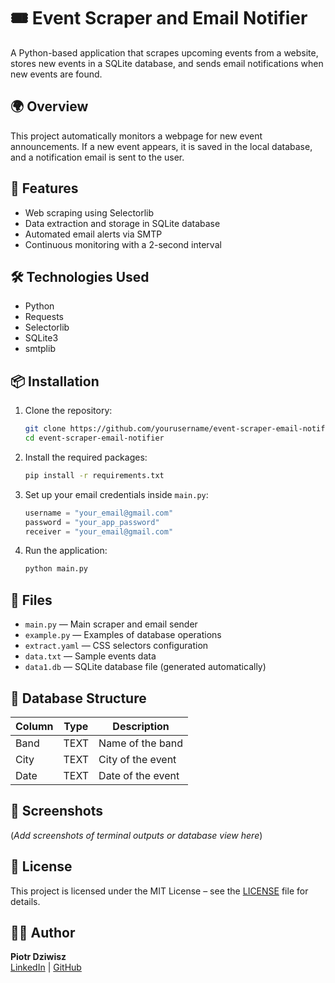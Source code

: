 # 🎟️ Event Scraper and Email Notifier

A Python-based application that scrapes upcoming events from a website, stores new events in a SQLite database, and sends email notifications when new events are found.

## 🌍 Overview

This project automatically monitors a webpage for new event announcements. If a new event appears, it is saved in the local database, and a notification email is sent to the user.

## 🚀 Features

- Web scraping using Selectorlib
- Data extraction and storage in SQLite database
- Automated email alerts via SMTP
- Continuous monitoring with a 2-second interval

## 🛠️ Technologies Used

- Python
- Requests
- Selectorlib
- SQLite3
- smtplib

## 📦 Installation

1. Clone the repository:

   ```bash
   git clone https://github.com/yourusername/event-scraper-email-notifier.git
   cd event-scraper-email-notifier
   ```

2. Install the required packages:

   ```bash
   pip install -r requirements.txt
   ```

3. Set up your email credentials inside `main.py`:

   ```python
   username = "your_email@gmail.com"
   password = "your_app_password"
   receiver = "your_email@gmail.com"
   ```

4. Run the application:

   ```bash
   python main.py
   ```

## 📄 Files

- `main.py` — Main scraper and email sender
- `example.py` — Examples of database operations
- `extract.yaml` — CSS selectors configuration
- `data.txt` — Sample events data
- `data1.db` — SQLite database file (generated automatically)

## 📁 Database Structure

| Column  | Type    | Description         |
|---------|---------|---------------------|
| Band    | TEXT    | Name of the band     |
| City    | TEXT    | City of the event    |
| Date    | TEXT    | Date of the event    |

## 📸 Screenshots

(*Add screenshots of terminal outputs or database view here*)

## 📄 License

This project is licensed under the MIT License – see the [LICENSE](LICENSE) file for details.

## 🙋‍♂️ Author

**Piotr Dziwisz**  
[LinkedIn](https://www.linkedin.com/in/piotr-dziwisz-8a20b7362/) | [GitHub](https://github.com/DziwiszBB)